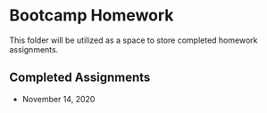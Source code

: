 # Bootcamp Homework
This folder will be utilized as a space to store completed homework assignments.

## Completed Assignments
* November 14, 2020
